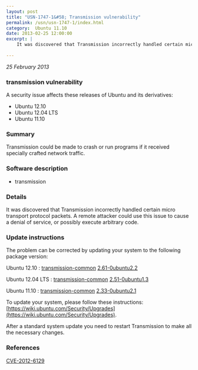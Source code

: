```yaml
---
layout: post
title: "USN-1747-1&#58; Transmission vulnerability"
permalink: /usn/usn-1747-1/index.html
category:  Ubuntu 11.10
date: 2013-02-25 12:00:00
excerpt: |
    It was discovered that Transmission incorrectly handled certain micro transport protocol packets. A remote attacker could use this issue to cause a denial of service, or possibly execute arbitrary code. 
    
--- 
```

 
 

*25 February 2013*

### transmission vulnerability

A security issue affects these releases of Ubuntu and its derivatives:

* Ubuntu 12.10
* Ubuntu 12.04 LTS
* Ubuntu 11.10

### Summary

Transmission could be made to crash or run programs if it received specially crafted network traffic.

### Software description

* transmission 

### Details

It was discovered that Transmission incorrectly handled certain micro transport protocol packets. A remote attacker could use this issue to cause a denial of service, or possibly execute arbitrary code. 

### Update instructions

The problem can be corrected by updating your system to the following package version:

Ubuntu 12.10
 : [transmission-common](https://launchpad.net/ubuntu/+source/transmission) <span> [2.61-0ubuntu2.2](https://launchpad.net/ubuntu/+source/transmission/2.61-0ubuntu2.2) </span> 

Ubuntu 12.04 LTS
 : [transmission-common](https://launchpad.net/ubuntu/+source/transmission) <span> [2.51-0ubuntu1.3](https://launchpad.net/ubuntu/+source/transmission/2.51-0ubuntu1.3) </span> 

Ubuntu 11.10
 : [transmission-common](https://launchpad.net/ubuntu/+source/transmission) <span> [2.33-0ubuntu2.1](https://launchpad.net/ubuntu/+source/transmission/2.33-0ubuntu2.1) </span> 

To update your system, please follow these instructions: [https://wiki.ubuntu.com/Security/Upgrades](https://wiki.ubuntu.com/Security/Upgrades).

After a standard system update you need to restart Transmission to make all the necessary changes. 

### References

 
 [CVE-2012-6129](http://people.ubuntu.com/~ubuntu-security/cve/CVE-2012-6129)
 

